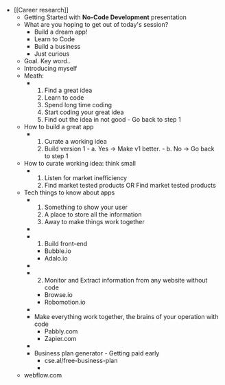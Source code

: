 - [[Career research]]
	- Getting Started with **No-Code Development** presentation
	- What are you hoping to get out of today's session?
		- Build a dream app!
		- Learn to Code
		- Build a business
		- Just curious
	- Goal. Key word..
	- Introducing myself
	- Meath:
		- 1. Find a great idea
		  2. Learn to code
		  3. Spend long time coding
		  4. Start coding your great idea
		  5. Find out the idea in not good - Go back to step 1
	- How to build a great app
		- 1. Curate a working idea
		  2. Build version 1 - a. Yes -> Make v1 better. - b. No -> Go back to step 1
	- How to curate working idea: think small
		- 1. Listen for market inefficiency 
		  2. Find market tested products OR Find market tested products
	- Tech things to know about apps
		- 1. Something to show your user
		  2. A place to store all the information
		  3. Away to make things work together
		-
		- 1. Build front-end
			- Bubble.io
			- Adalo.io
		-
		- 2. Monitor and Extract information from any website without code
			- Browse.io
			- Robomotion.io
		-
		- Make everything work together, the brains of your operation with code
			- Pabbly.com
			- Zapier.com
		-
		- Business plan generator - Getting paid early
			- cse.al/free-business-plan
			-
	- webflow.com